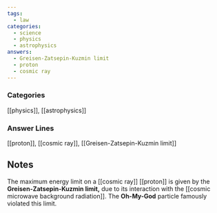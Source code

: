 ```yaml
---
tags:
  - law
categories:
  - science
  - physics
  - astrophysics
answers:
  - Greisen-Zatsepin-Kuzmin limit
  - proton
  - cosmic ray
---
```

### Categories
[[physics]], [[astrophysics]]
### Answer Lines
[[proton]], [[cosmic ray]], [[Greisen-Zatsepin-Kuzmin limit]]
## Notes
The maximum energy limit on a [[cosmic ray]] [[proton]] is given by the **Greisen-Zatsepin-Kuzmin limit,** due to its interaction with the [[cosmic microwave background radiation]]. The **Oh-My-God** particle famously violated this limit.